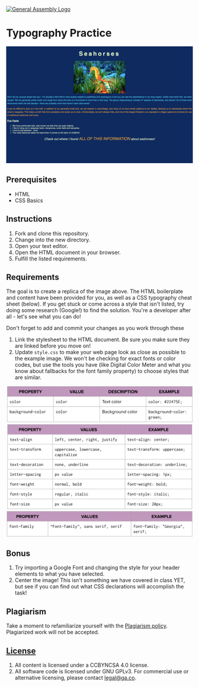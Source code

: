 [![General Assembly Logo](https://camo.githubusercontent.com/1a91b05b8f4d44b5bbfb83abac2b0996d8e26c92/687474703a2f2f692e696d6775722e636f6d2f6b6538555354712e706e67)](https://generalassemb.ly/education/web-development-immersive)

# Typography Practice

![Seahorse Site Mock](./images/mock.png)

## Prerequisites

* HTML
* CSS Basics

## Instructions

1. Fork and clone this repository.
1. Change into the new directory.
1. Open your text editor.
1. Open the HTML document in your browser.
1. Fulfill the listed requirements.

## Requirements

The goal is to create a replica of the image above. The HTML boilerplate and content have been provided for you, as well as a CSS typography cheat sheet (below). If you get stuck or come across a style that isn't listed, try doing some research (Google!) to find the solution. You're a developer after all - let's see what you can do!

Don't forget to add and commit your changes as you work through these 

1. Link the stylesheet to the HTML document. Be sure you make sure they are linked before you move on!
1. Update `style.css` to make your web page look as close as possible to the example image. We won't be checking for exact fonts or color codes, but use the tools you have (like Digital Color Meter and what you know about fallbacks for the font family property) to choose styles that are similar.

![Colors](./images/colors.png)
![Typeface](./images/typeface.png)
![Font Family](./images/font-family.png)

## Bonus

1. Try importing a Google Font and changing the style for your header elements to what you have selected.
1. Center the image! This isn't something we have covered in class YET, but see if you can find out what CSS declarations will accomplish the task!

## Plagiarism

Take a moment to refamiliarize yourself with the [Plagiarism policy](https://git.generalassemb.ly/DC-WDI/Administrative/blob/master/plagiarism.md). Plagiarized work will not be accepted.

## [License](LICENSE)

1.  All content is licensed under a CC­BY­NC­SA 4.0 license.
1.  All software code is licensed under GNU GPLv3. For commercial use or
    alternative licensing, please contact legal@ga.co.
